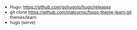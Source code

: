 - Hugo: https://github.com/gohugoio/hugo/releases
- git clone https://github.com/matcornic/hugo-theme-learn.git themes/learn
- hugo (serve) 
